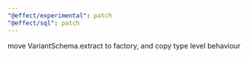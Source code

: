 ```yaml
---
"@effect/experimental": patch
"@effect/sql": patch
---
```


move VariantSchema.extract to factory, and copy type level behaviour
